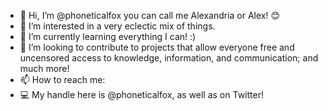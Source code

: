 - 👋 Hi, I’m @phoneticalfox you can call me Alexandria or Alex! 😊
- 👀 I’m interested in a very eclectic mix of things.
- 🌱 I’m currently learning everything I can! :)
- 💞️ I’m looking to contribute to projects that allow everyone free and uncensored access to knowledge, information, and communication; and much more!
- 📫 How to reach me:
- 💻 My handle here is @phoneticalfox, as well as on Twitter!
